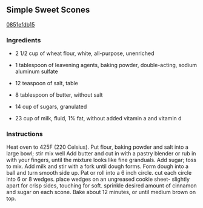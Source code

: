 ## Simple Sweet Scones

[0851efdb15](http://www.food.com/recipe/simple-sweet-scones-66409)

### Ingredients

 - 2 1/2 cup of wheat flour, white, all-purpose, unenriched

 - 1 tablespoon of leavening agents, baking powder, double-acting, sodium aluminum sulfate

 - 12 teaspoon of salt, table

 - 8 tablespoon of butter, without salt

 - 14 cup of sugars, granulated

 - 23 cup of milk, fluid, 1% fat, without added vitamin a and vitamin d

### Instructions

Heat oven to 425F (220 Celsius). Put flour, baking powder and salt into a large bowl; stir mix well Add butter and cut in with a pastry blender or rub in with your fingers, until the mixture looks like fine granduals. Add sugar; toss to mix. Add milk and stir with a fork until dough forms. Form dough into a ball and turn smooth side up. Pat or roll into a 6 inch circle. cut each circle into 6 or 8 wedges. place wedges on an ungreased cookie sheet- slightly apart for crisp sides, touching for soft. sprinkle desired amount of cinnamon and sugar on each scone. Bake about 12 minutes, or until medium brown on top.